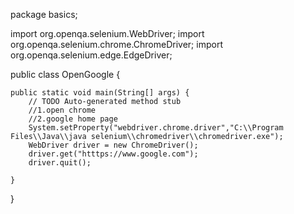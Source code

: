 package basics;

import org.openqa.selenium.WebDriver;
import org.openqa.selenium.chrome.ChromeDriver;
import org.openqa.selenium.edge.EdgeDriver;

public class OpenGoogle {

	public static void main(String[] args) {
		// TODO Auto-generated method stub
		//1.open chrome
		//2.google home page
		System.setProperty("webdriver.chrome.driver","C:\\Program Files\\Java\\java selenium\\chromedriver\\chromedriver.exe");
		WebDriver driver = new ChromeDriver();
		driver.get("htttps://www.google.com");
		driver.quit();

	}
}
